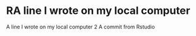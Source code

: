 # RA line I wrote on my local computer
A line I wrote on my local computer 2 
A commit from Rstudio

